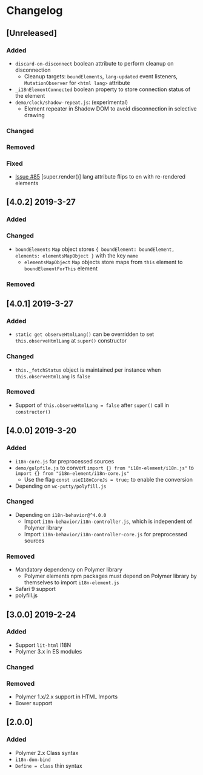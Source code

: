 # Changelog

## [Unreleased]
### Added
- `discard-on-disconnect` boolean attribute to perform cleanup on disconnection
  - Cleanup targets: `boundElements`, `lang-updated` event listeners, `MutationObserver` for `<html lang>` attribute
- `_i18nElementConnected` boolean property to store connection status of the element
- `demo/clock/shadow-repeat.js`: (experimental)
  - Element repeater in Shadow DOM to avoid disconnection in selective drawing

### Changed

### Removed

### Fixed
- [Issue #85](https://github.com/t2ym/i18n-element/issues/85) [super.render()] lang attribute flips to en with re-rendered elements

## [4.0.2] 2019-3-27
### Added

### Changed
- `boundElements` `Map` object stores `{ boundElement: boundElement, elements: elementsMapObject }` with the key `name`
  - `elementsMapObject` `Map` objects store maps from `this` element to `boundElementForThis` element

### Removed

## [4.0.1] 2019-3-27
### Added
- `static get observeHtmlLang()` can be overridden to set `this.observeHtmlLang` at `super()` constructor

### Changed
- `this._fetchStatus` object is maintained per instance when `this.observeHtmlLang` is `false`

### Removed
- Support of `this.observeHtmlLang = false` after `super()` call in `constructor()`

## [4.0.0] 2019-3-20
### Added
- `i18n-core.js` for preprocessed sources
- `demo/gulpfile.js` to convert `import {} from "i18n-element/i18n.js"` to `import {} from "i18n-element/i18n-core.js"`
  - Use the flag `const useI18nCoreJs = true;` to enable the conversion
- Depending on `wc-putty/polyfill.js`

### Changed
- Depending on `i18n-behavior@^4.0.0`
  - Import `i18n-behavior/i18n-controller.js`, which is independent of Polymer library
  - Import `i18n-behavior/i18n-controller-core.js` for preprocessed sources

### Removed
- Mandatory dependency on Polymer library
  - Polymer elements npm packages must depend on Polymer library by themselves to import `i18n-element.js`
- Safari 9 support
- polyfill.js

## [3.0.0] 2019-2-24
### Added
- Support `lit-html` I18N
- Polymer 3.x in ES modules

### Changed

### Removed
- Polymer 1.x/2.x support in HTML Imports
- Bower support

## [2.0.0]
### Added
- Polymer 2.x Class syntax
- `i18n-dom-bind`
- `Define = class` thin syntax
